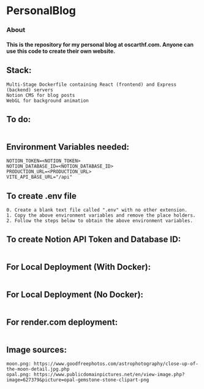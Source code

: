 # PersonalBlog

### About
#### This is the repository for my personal blog at oscarthf.com. Anyone can use this code to create their own website.

## Stack:

```
Multi-Stage Dockerfile containing React (frontend) and Express (backend) servers
Notion CMS for blog posts
WebGL for background animation
```

## To do:

```
```

## Environment Variables needed:

```
NOTION_TOKEN=<NOTION_TOKEN>
NOTION_DATABASE_ID=<NOTION_DATABASE_ID>
PRODUCTION_URL=<PRODUCTION_URL>
VITE_API_BASE_URL="/api"
```

## To create .env file

```
0. Create a blank text file called ".env" with no other extension.
1. Copy the above environment variables and remove the place holders.
2. Follow the steps below to obtain the above environment variables.
```

## To create Notion API Token and Database ID:

```
```

## For Local Deployment (With Docker):

```
```

## For Local Deployment (No Docker):

```
```

## For render.com deployment:

```
```

## Image sources:

```
moon.png: https://www.goodfreephotos.com/astrophotography/close-up-of-the-moon-detail.jpg.php
opal.png: https://www.publicdomainpictures.net/en/view-image.php?image=627379&picture=opal-gemstone-stone-clipart-png
```